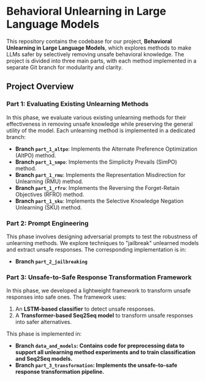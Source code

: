 # Behavioral Unlearning in Large Language Models

This repository contains the codebase for our project, **Behavioral Unlearning in Large Language Models**, which explores methods to make LLMs safer by selectively removing unsafe behavioral knowledge. The project is divided into three main parts, with each method implemented in a separate Git branch for modularity and clarity.

## Project Overview

### Part 1: Evaluating Existing Unlearning Methods
In this phase, we evaluate various existing unlearning methods for their effectiveness in removing unsafe knowledge while preserving the general utility of the model. Each unlearning method is implemented in a dedicated branch:
- **Branch `part_1_altpo`**: Implements the Alternate Preference Optimization (AltPO) method.
- **Branch `part_1_smpo`**: Implements the Simplicity Prevails (SimPO) method.
- **Branch `part_1_rmu`**: Implements the Representation Misdirection for Unlearning (RMU) method.
- **Branch `part_1_rfro`**: Implements the Reversing the Forget-Retain Objectives (RFRO) method.
- **Branch `part_1_sku`**: Implements the Selective Knowledge Negation Unlearning (SKU) method.

### Part 2: Prompt Engineering
This phase involves designing adversarial prompts to test the robustness of unlearning methods. We explore techniques to "jailbreak" unlearned models and extract unsafe responses. The corresponding implementation is in:
- **Branch `part_2_jailbreaking`**

### Part 3: Unsafe-to-Safe Response Transformation Framework
In this phase, we developed a lightweight framework to transform unsafe responses into safe ones. The framework uses:
1. An **LSTM-based classifier** to detect unsafe responses.
2. A **Transformer-based Seq2Seq model** to transform unsafe responses into safer alternatives.

This phase is implemented in:
- **Branch `data_and_models`: Contains code for preprocessing data to support all unlearning method experiments and to train classification and Seq2Seq models.**
- **Branch `part_3_transformation`: Implements the unsafe-to-safe response transformation pipeline.**
